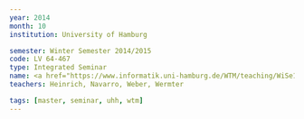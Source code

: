 ```yaml
---
year: 2014
month: 10
institution: University of Hamburg

semester: Winter Semester 2014/2015
code: LV 64-467
type: Integrated Seminar
name: <a href="https://www.informatik.uni-hamburg.de/WTM/teaching/WiSe14_HumanRobotInteraction_Pj.shtml" title="Details">Human-Robot Interaction</a>
teachers: Heinrich, Navarro, Weber, Wermter

tags: [master, seminar, uhh, wtm]
---
```

